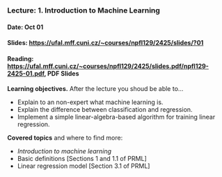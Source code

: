 ### Lecture: 1. Introduction to Machine Learning
#### Date: Oct 01
#### Slides: https://ufal.mff.cuni.cz/~courses/npfl129/2425/slides/?01
#### Reading: https://ufal.mff.cuni.cz/~courses/npfl129/2425/slides.pdf/npfl129-2425-01.pdf, PDF Slides

**Learning objectives.** After the lecture you shoud be able to…

- Explain to an non-expert what machine learning is.
- Explain the difference between classification and regression.
- Implement a simple linear-algebra-based algorithm for training linear regression.

**Covered topics** and where to find more:
- _Introduction to machine learning_
- Basic definitions [Sections 1 and 1.1 of PRML]
- Linear regression model [Section 3.1 of PRML]
